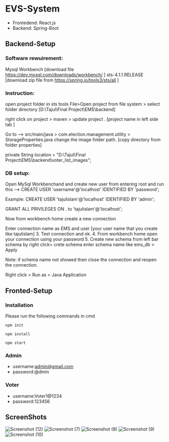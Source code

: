 # EVS-System
* Frontedend: React.js
* Backend: Spring-Boot

## Backend-Setup

### Software rewuirement:

Mysql Workbench [download file https://dev.mysql.com/downloads/workbench/ ]
sts-4.1.1.RELEASE [download zip file from https://spring.io/tools3/sts/all ]

### Instruction:

open project folder in sts tools File>Open project from file system > select folder directory [D:\Tajul\Final Project\EMS\backend]

right click on project > maven > update project . [project name in left side tab ]

Go to --> src/main/java > com.election.management.utility > StorageProperties.java
change the image folder path. [copy directory from folder properties]

private String location = "D:\Tajul\Final Project\EMS\backend\voter_list_images";


### DB setup:

Open MySql Workbenchand and create new user from entering root and run this -->
CREATE USER 'username'@'localhost' IDENTIFIED BY 'password';

Example: CREATE USER 'tajulislam'@'localhost' IDENTIFIED BY 'admin';

GRANT ALL PRIVILEGES ON . to 'tajulislam'@'localhost';

Now from workbench home create a new connection

Enter connection name as EMS and user [your user name that you create like tajulislam] 3. Test connection and ok. 4. From workbench home open your connection using your password 5. Create new schema from left bar schema by right click> crete schema enter schema name like ems_db > Apply

Note: if schema name not showed then close the connection and reopen the connection.


Right click > Run as > Java Application

## Fronted-Setup
### Installation

Please run the following commands in cmd

```
npm init
```

```
npm install
```
```
npm start
```
### Admin 
* username:admin@gmail.com
* password:@dmin
### Voter 
* username:Voter1@1234
* password:123456
## ScreenShots
![Screenshot (12)](https://user-images.githubusercontent.com/44313607/64461698-ba390080-d11f-11e9-9296-f605cdccb3ac.png)
![Screenshot (7)](https://user-images.githubusercontent.com/44313607/64461678-aab9b780-d11f-11e9-901e-4e5ef9b3a574.png)
![Screenshot (8)](https://user-images.githubusercontent.com/44313607/64461694-b9a06a00-d11f-11e9-9369-d9b3ee6da5a8.png)
![Screenshot (9)](https://user-images.githubusercontent.com/44313607/64461695-b9a06a00-d11f-11e9-8d33-441d01db2f85.png)
![Screenshot (10)](https://user-images.githubusercontent.com/44313607/64461697-ba390080-d11f-11e9-91ac-55fa07b947aa.png)
